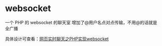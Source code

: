 # websocket
一个 PHP 的 websocket 的聊天室
增加了@用户名点对点传输，不用@的话就是全广播

具体设计可查看：[网页实时聊天之PHP实现websocket](http://www.cnblogs.com/zhenbianshu/p/6111257.html)
